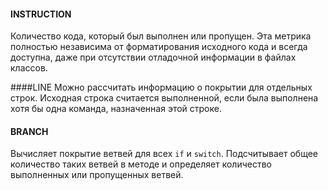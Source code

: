 #### INSTRUCTION
Количество кода, который был выполнен или пропущен. Эта метрика полностью независима от форматирования исходного кода и всегда доступна, даже при отсутствии отладочной информации в файлах классов.

####LINE
Можно рассчитать информацию о покрытии для отдельных строк. Исходная строка считается выполненной, если была выполнена хотя бы одна команда, назначенная этой строке.

#### BRANCH
Вычисляет покрытие ветвей для всех `if` и `switch`. Подсчитывает общее количество таких ветвей в методе и определяет количество выполненных или пропущенных ветвей.